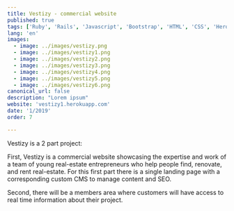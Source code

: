 ```yaml
---
title: Vestizy - commercial website
published: true
tags: ['Ruby', 'Rails', 'Javascript', 'Bootstrap', 'HTML', 'CSS', 'Heroku', 'Postgres']
lang: 'en'
images:
  - image: ../images/vestizy.png
  - image: ../images/vestizy1.png
  - image: ../images/vestizy2.png
  - image: ../images/vestizy3.png
  - image: ../images/vestizy4.png
  - image: ../images/vestizy5.png
  - image: ../images/vestizy6.png
canonical_url: false
description: "Lorem ipsum"
website: 'vestizy1.herokuapp.com'
date: '1/2019'
order: 7

---
```


Vestizy is a 2 part project:


First, Vestizy is a commercial website showcasing the expertise and work of a team of young real-estate entrepreneurs who help people find, renovate, and rent real-estate. For this first part there is a single landing page with a corresponding custom CMS to manage content and SEO.


Second, there will be a members area where customers will have access to real time information about their project.


